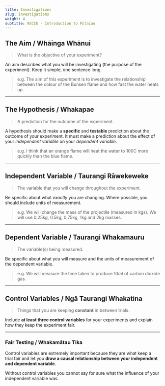 ```yaml
---
title: Investigations
slug: investigations
weight: 4
subtitle: 9SCIE - Introduction to Pūtaiao
---
```


## The Aim / Whāinga Whānui

> What is the objective of your experiment?

An aim describes what you will be investigating (the purpose of the experiment). Keep it simple, one sentence long.

> e.g. The aim of this experiment is to investigate the relationship between the colour of the Bunsen flame and how fast the water heats up.

---

## The Hypothesis / Whakapae

> A prediction for the outcome of the experiment.

A hypothesis should make a __specific__ and __testable__ prediction about the outcome of your experiment. It must make a prediction about the effect of your _independent variable_ on your _dependent variable_.

> e.g. I think that an orange flame will heat the water to 100C more quickly than the blue flame.
    
---

## Independent Variable / Taurangi Rāwekeweke

> The variable that you will change throughout the experiment.

Be specific about what _exactly_ you are changing. Where possible, you should include units of measurement.

> e.g. We will change the mass of the projectile (measured in kgs). We will use 0.25kg, 0.5kg, 0.75kg, 1kg and 2kg masses.

---

## Dependent Variable / Taurangi Whakamauru

> The variable(s) being measured.

Be specific about what you will measure and the units of measurement of the dependent variable.

> e.g. We will measure the time taken to produce $10ml$ of carbon dioxide gas.

---

## Control Variables / Ngā Taurangi Whakatina

> Things that you are keeping __constant__ in between trials.

Include __at least three control variables__ for your experiments and explain how they keep the experiment fair.

---

### Fair Testing / Whakamātau Tika

Control variables are extremely important because they are what keep a trial fair and let you __draw a causal relationship between your independent and dependent variable__.

Without control variables you cannot say for sure what the influence of your independent variable was.

